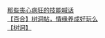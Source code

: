 [那些丧心病狂的技能喊话](http://tieba.baidu.com/p/3755199492?see_lz=1&pn=)   
[【百合】树洞帖，情缘养成好玩么](http://tieba.baidu.com/p/3753668806?see_lz=1&pn=)   
[【树洞】](http://tieba.baidu.com/p/3754760274?see_lz=1&pn=)   
